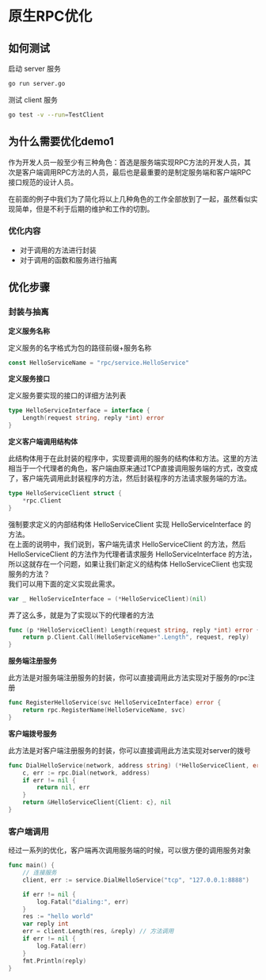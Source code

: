 # 原生RPC优化

## 如何测试

启动 server 服务
```bash
go run server.go
```

测试 client 服务
```bash
go test -v --run=TestClient
```

## 为什么需要优化demo1

作为开发人员一般至少有三种角色：首选是服务端实现RPC方法的开发人员，其次是客户端调用RPC方法的人员，最后也是最重要的是制定服务端和客户端RPC接口规范的设计人员。  

在前面的例子中我们为了简化将以上几种角色的工作全部放到了一起，虽然看似实现简单，但是不利于后期的维护和工作的切割。  

### 优化内容

- 对于调用的方法进行封装
- 对于调用的函数和服务进行抽离

## 优化步骤

### 封装与抽离

**定义服务名称**

定义服务的名字格式为包的路径前缀+服务名称
```go
const HelloServiceName = "rpc/service.HelloService"
```

**定义服务接口**

定义服务要实现的接口的详细方法列表
```go
type HelloServiceInterface = interface {
	Length(request string, reply *int) error
}
```

**定义客户端调用结构体**

此结构体用于在此封装的程序中，实现要调用的服务的结构体和方法。这里的方法相当于一个代理者的角色，客户端由原来通过TCP直接调用服务端的方式，改变成了，客户端先调用此封装程序的方法，然后封装程序的方法请求服务端的方法。  
```go
type HelloServiceClient struct {
	*rpc.Client
}
```
强制要求定义的内部结构体 HelloServiceClient 实现 HelloServiceInterface 的方法。  
在上面的说明中，我们说到，客户端先请求 HelloServiceClient 的方法，然后 HelloServiceClient 的方法作为代理者请求服务 HelloServiceInterface 的方法，所以这就存在一个问题，如果让我们新定义的结构体 HelloServiceClient 也实现服务的方法？  
我们可以用下面的定义实现此需求。
```go
var _ HelloServiceInterface = (*HelloServiceClient)(nil)
```
弄了这么多，就是为了实现以下的代理者的方法
```go
func (p *HelloServiceClient) Length(request string, reply *int) error {
	return p.Client.Call(HelloServiceName+".Length", request, reply)
}
```

**服务端注册服务**

此方法是对服务端注册服务的封装，你可以直接调用此方法实现对于服务的rpc注册
```go
func RegisterHelloService(svc HelloServiceInterface) error {
	return rpc.RegisterName(HelloServiceName, svc)
}
```

**客户端拨号服务**

此方法是对客户端注册服务的封装，你可以直接调用此方法实现对server的拨号
```go
func DialHelloService(network, address string) (*HelloServiceClient, error) {
	c, err := rpc.Dial(network, address)
	if err != nil {
		return nil, err
	}
	return &HelloServiceClient{Client: c}, nil
}
```

### 客户端调用

经过一系列的优化，客户端再次调用服务端的时候，可以很方便的调用服务对象

```go
func main() {
	// 连接服务
	client, err := service.DialHelloService("tcp", "127.0.0.1:8888")

	if err != nil {
		log.Fatal("dialing:", err)
	}
	res := "hello world"
	var reply int
	err = client.Length(res, &reply) // 方法调用
	if err != nil {
		log.Fatal(err)
	}
	fmt.Println(reply)
}
```